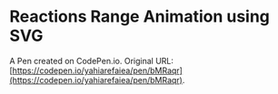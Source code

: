 # Reactions Range Animation using SVG

A Pen created on CodePen.io. Original URL: [https://codepen.io/yahiarefaiea/pen/bMRaqr](https://codepen.io/yahiarefaiea/pen/bMRaqr).


